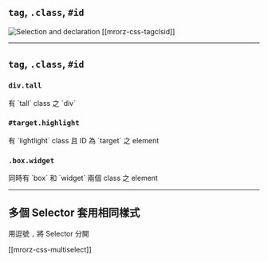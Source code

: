 `tag`, `.class`, `#id`
-----------------
![Selection and declaration](images/css/selector.gif?borderless)
[[mrorz-css-tagclsid]]

---

`tag`, `.class`, `#id`
-----------------
<div class="fragment">
  <h3><code>div.tall</code></h3>
  <p>有 `tall` class 之 `div`</p>
  <div class="fragment">
    <h3><code>#target.highlight</code></h3>
    <p>有 `lightlight` class 且 ID 為 `target` 之 element</p>
  </div>
  <div class="fragment">
    <h3><code>.box.widget</code></h3>
    <p>同時有 `box` 和 `widget` 兩個 class 之 element</p>
  </div>
</div>

---

多個 Selector 套用相同樣式
----
用逗號 `,` 將 Selector 分開

[[mrorz-css-multiselect]]
